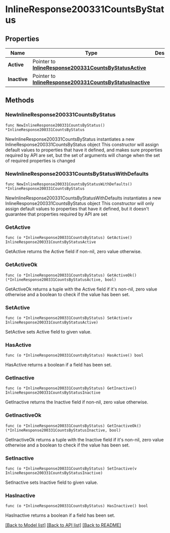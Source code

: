 # InlineResponse200331CountsByStatus

## Properties

Name | Type | Description | Notes
------------ | ------------- | ------------- | -------------
**Active** | Pointer to [**InlineResponse200331CountsByStatusActive**](InlineResponse200331CountsByStatusActive.md) |  | [optional] 
**Inactive** | Pointer to [**InlineResponse200331CountsByStatusInactive**](InlineResponse200331CountsByStatusInactive.md) |  | [optional] 

## Methods

### NewInlineResponse200331CountsByStatus

`func NewInlineResponse200331CountsByStatus() *InlineResponse200331CountsByStatus`

NewInlineResponse200331CountsByStatus instantiates a new InlineResponse200331CountsByStatus object
This constructor will assign default values to properties that have it defined,
and makes sure properties required by API are set, but the set of arguments
will change when the set of required properties is changed

### NewInlineResponse200331CountsByStatusWithDefaults

`func NewInlineResponse200331CountsByStatusWithDefaults() *InlineResponse200331CountsByStatus`

NewInlineResponse200331CountsByStatusWithDefaults instantiates a new InlineResponse200331CountsByStatus object
This constructor will only assign default values to properties that have it defined,
but it doesn't guarantee that properties required by API are set

### GetActive

`func (o *InlineResponse200331CountsByStatus) GetActive() InlineResponse200331CountsByStatusActive`

GetActive returns the Active field if non-nil, zero value otherwise.

### GetActiveOk

`func (o *InlineResponse200331CountsByStatus) GetActiveOk() (*InlineResponse200331CountsByStatusActive, bool)`

GetActiveOk returns a tuple with the Active field if it's non-nil, zero value otherwise
and a boolean to check if the value has been set.

### SetActive

`func (o *InlineResponse200331CountsByStatus) SetActive(v InlineResponse200331CountsByStatusActive)`

SetActive sets Active field to given value.

### HasActive

`func (o *InlineResponse200331CountsByStatus) HasActive() bool`

HasActive returns a boolean if a field has been set.

### GetInactive

`func (o *InlineResponse200331CountsByStatus) GetInactive() InlineResponse200331CountsByStatusInactive`

GetInactive returns the Inactive field if non-nil, zero value otherwise.

### GetInactiveOk

`func (o *InlineResponse200331CountsByStatus) GetInactiveOk() (*InlineResponse200331CountsByStatusInactive, bool)`

GetInactiveOk returns a tuple with the Inactive field if it's non-nil, zero value otherwise
and a boolean to check if the value has been set.

### SetInactive

`func (o *InlineResponse200331CountsByStatus) SetInactive(v InlineResponse200331CountsByStatusInactive)`

SetInactive sets Inactive field to given value.

### HasInactive

`func (o *InlineResponse200331CountsByStatus) HasInactive() bool`

HasInactive returns a boolean if a field has been set.


[[Back to Model list]](../README.md#documentation-for-models) [[Back to API list]](../README.md#documentation-for-api-endpoints) [[Back to README]](../README.md)


